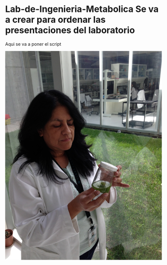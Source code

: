 # Lab-de-Ingenieria-Metabolica  Se va a crear para ordenar las presentaciones del laboratorio

Aqui se va a poner el script

![Foto](IMG_0041.JPG)



